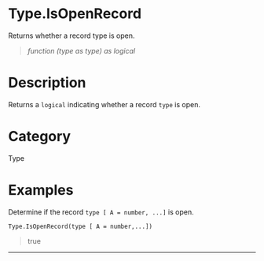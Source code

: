 ﻿# Type.IsOpenRecord
Returns whether a record type is open.
> _function (type as type) as logical_
# Description 
Returns a <code>logical</code> indicating whether a record <code>type</code> is open.
# Category 
Type
# Examples 
Determine if the record <code>type [ A = number, ...]</code> is open.
```
Type.IsOpenRecord(type [ A = number,...])
```
> true
***
